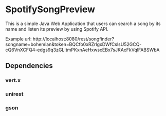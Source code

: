 # SpotifySongPreview

This is a simple Java Web Application that users can search a song by its name and listen its preview by using Spotify API.

Example url: 
http://localhost:8080/rest/songfinder?songname=bohemian&token=BQCfo0xRZrlgxDWfCslsU52GCQ-cQ6VnXCFQ4-edgs9q3zGLItmPKxnAeHxwscEBx7sJKAcFkVqlFABSWbA

## Dependencies
### vert.x
### unirest
### gson
